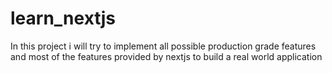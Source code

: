 # learn_nextjs
 In this project i will try to implement all possible production grade features and most of the features provided by nextjs to build a real world application

